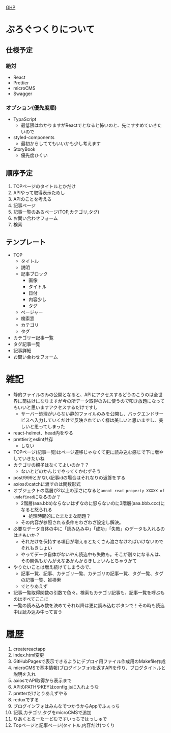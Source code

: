 [GHP](https://actionpterygii.github.io/blog/)

# ぶろぐつくりについて
## 仕様予定
### 絶対
- React
- Prettier
- microCMS
- Swagger
### オプション(優先度順)
- TypaScript
  - 最低限はわかりますがReactでとなると怖いのと、先にすすめていきたいので
- styled-components
  - 最初からしててもいいかも少し考えます
- StoryBook
  - 優先度ひくい
## 順序予定
1. TOPページのタイトルとかだけ
1. APIやって取得表示ためし
1. APIのことを考える
1. 記事ページ
1. 記事一覧のあるページ(TOP,カテゴリ,タグ)
1. お問い合わせフォーム
1. 検索
## テンプレート
- TOP
  - タイトル
  - 説明
  - 記事ブロック
    - 画像
    - タイトル
    - 日付
    - 内容少し
    - タグ
  - ページャー
  - 検索窓
  - カテゴリ
  - タグ
- カテゴリー記事一覧
- タグ記事一覧
- 記事詳細
- お問い合わせフォーム

# 雑記
- 静的ファイルのみの公開となると、APIにアクセスするどうのこうのは全世界に筒抜けになりますが今の所データ取得のみに使うので叩き放題になってもいいと思いますアクセスするだけですし
  - サーバー処理がいらない静的ファイルのみを公開し、バックエンドサービスへ入力していくだけで反映されていく様は美しいと思いますし、美しいと思ってしまった
- react-helmet、head内をやる
- prettierとeslint共存
  - しない
- TOPページ(記事一覧)はページ遷移じゃなくて更に読み込む感じで下に増やしていきたいね
- カテゴリの親子はなくてよいのか？？
  - ないとどのかんじでやってくかむずそう
- post/999とかない記事idの場合はそれなりの返答をする
- axiosのcatchに渡すのは関数形式
- オブジェクトの階層が2以上の深さになると`annot read property XXXXX of undefined`になるのか？
  - 2階層(aaa.bbb)ならないはずなのに怒らないのに3階層(aaa.bbb.ccc)になると怒られる
    - 処理時間的にたまたまな問題？
  - その内容が参照される条件をわざわざ設定し解決。
- 必要なデータ自体の中に「読み込み中」「成功」「失敗」のデータも入れるのはきもいか？
  - それだけを保持する項目が増えるとたくさん渡さなければいけないのでそれもきしょい
  - やってデータ自体がないやん読込中も失敗も。そこが別々になるんは、その関係もかんがえなあかんからきしょいんとちゃうかて
- やりたいことは増え続けてしまうので、
  - 記事一覧、記事、カテゴリ一覧、カテゴリの記事一覧、タグ一覧、タグの記事一覧、雑検索
  - でとりあえず
- 記事一覧取得関数の引数で色々。検索もカテゴリ記事も、記事一覧を呼ぶものはすべてここに
- 一覧の読み込み数を決めてそれ以降は更に読み込むボタンで！その時も読込中は読み込み中って言う

# 履歴
1. createreactapp
1. index.html変更
1. GitHubPagesで表示できるようにデプロイ用ファイル作成用のMakefile作成
1. microCMSで基本情報(ブログインフォ)を返すAPIを作り、ブログタイトルと説明を入れ
1. axiosでAPI取得から表示まで
1. APIのPATHやKEYはconfig.jsに入れような
1. pretterだけとりあえずやる
1. reduxでする
1. ブログインフォはみんなでつかうからAppでふぇっち
1. 記事,カテゴリ,タグをmicroCMSで追加
1. りあくとるーたーどむですいっちではっしゅで
1. Topページと記事ページ(タイトル,内容だけ)つくり